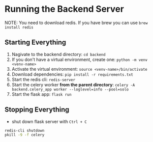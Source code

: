 # Running the Backend Server

NOTE: You need to download redis. If you have brew you can use `brew install redis`

## Starting Everything 
1. Nagivate to the backend directory: `cd backend`
2. If you don't have a virtual environment, create one: `python -m venv <venv-name>`
3. Activate the virtual environment: `source <venv-name>/bin/activate`
4. Download dependencies: `pip install -r requirements.txt`
5. Start the redis cli: `redis-server`
6. Start the celery worker **__from the parent directory__**: `celery -A backend.celery_app worker --loglevel=info --pool=solo`
7. Start the flask app: `flask run`

## Stopping Everything
- shut down flask server with `Ctrl + C`
```bash
redis-cli shutdown
pkill -9 -f celery
```